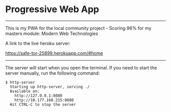
# Progressive Web App 

--------------------
This is my PWA for the local community project - Scoring 96% for my masters module: Modern Web Technologies

A link to the live heroku server:

https://safe-tor-25899.herokuapp.com/#home


-----------------------


The server will start when you open the terminal. If you need to start the server manually, run the following command:

```shell
$ http-server
  Starting up http-server, serving ./
  Available on:
    http://127.0.0.1:8080
    http://10.177.160.215:8080
  Hit CTRL-C to stop the server
```
